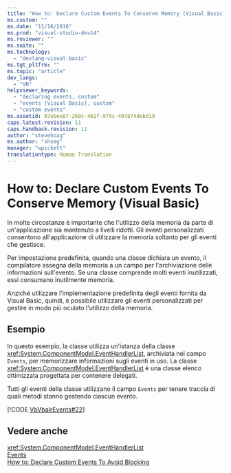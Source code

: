 ```yaml
---
title: "How to: Declare Custom Events To Conserve Memory (Visual Basic) | Microsoft Docs"
ms.custom: ""
ms.date: "11/16/2016"
ms.prod: "visual-studio-dev14"
ms.reviewer: ""
ms.suite: ""
ms.technology: 
  - "devlang-visual-basic"
ms.tgt_pltfrm: ""
ms.topic: "article"
dev_langs: 
  - "VB"
helpviewer_keywords: 
  - "declaring events, custom"
  - "events [Visual Basic], custom"
  - "custom events"
ms.assetid: 87ebee87-260c-462f-979c-407874debd19
caps.latest.revision: 11
caps.handback.revision: 11
author: "stevehoag"
ms.author: "shoag"
manager: "wpickett"
translationtype: Human Translation
---
```

# How to: Declare Custom Events To Conserve Memory (Visual Basic)
In molte circostanze è importante che l'utilizzo della memoria da parte di un'applicazione sia mantenuto a livelli ridotti.  Gli eventi personalizzati consentono all'applicazione di utilizzare la memoria soltanto per gli eventi che gestisce.  
  
 Per impostazione predefinita, quando una classe dichiara un evento, il compilatore assegna della memoria a un campo per l'archiviazione delle informazioni sull'evento.  Se una classe comprende molti eventi inutilizzati, essi consumano inutilmente memoria.  
  
 Anziché utilizzare l'implementazione predefinita degli eventi fornita da Visual Basic, quindi, è possibile utilizzare gli eventi personalizzati per gestire in modo più oculato l'utilizzo della memoria.  
  
## Esempio  
 In questo esempio, la classe utilizza un'istanza della classe <xref:System.ComponentModel.EventHandlerList>, archiviata nel campo `Events`, per memorizzare informazioni sugli eventi in uso.  La classe <xref:System.ComponentModel.EventHandlerList> è una classe elenco ottimizzata progettata per contenere delegati.  
  
 Tutti gli eventi della classe utilizzano il campo `Events` per tenere traccia di quali metodi stanno gestendo ciascun evento.  
  
 [!CODE [VbVbalrEvents#22](../CodeSnippet/VS_Snippets_VBCSharp/VbVbalrEvents#22)]  
  
## Vedere anche  
 <xref:System.ComponentModel.EventHandlerList>   
 [Events](../../../../visual-basic/programming-guide/language-features/events/events.md)   
 [How to: Declare Custom Events To Avoid Blocking](../../../../visual-basic/programming-guide/language-features/events/how-to-declare-custom-events-to-avoid-blocking.md)